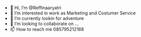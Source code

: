 - 👋 Hi, I’m @Reffinaaryatri
- 👀 I’m interested in work as Marketing and Costumer Service
- 🌱 I’m currently lookin for adventure
- 💞️ I’m looking to collaborate on ...
- 📫 How to reach me 085795212188

<!---
Reffinaaryatri/Reffinaaryatri is a ✨ special ✨ repository because its `README.md` (this file) appears on your GitHub profile.
You can click the Preview link to take a look at your changes.
--->
